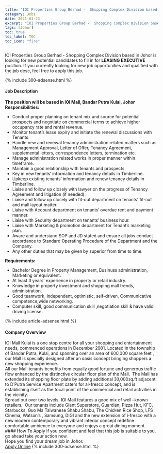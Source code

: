 ```yaml
---
title: "IOI Properties Group Berhad -  Shopping Complex Division based in Johor Vacancies LEASING EXECUTIVE" 
category: Jobs 
date: 2021-03-23 
excerpt: "IOI Properties Group Berhad -  Shopping Complex Division based in Johor is currently looking for suitable person to fill in the LEASING EXECUTIVE which based in Johor" 
tags: [Johor] 
toc: true 
toc_label: TOC 
toc_icon: "fire" 
--- 
```


<p>IOI Properties Group Berhad -  Shopping Complex Division based in Johor is looking for new potential candidates to fill in for <b>LEASING EXECUTIVE</b> position. If you currently looking for new job opportunities and qualified with the job desc, feel free to apply this job.
</p>{% include 300-adsense.html %} 
<div><div><h4>Job Description</h4></div><div><div><span><div><div><div><strong>The position will be based in IOI Mall, Bandar Putra Kulai, Johor</strong></div><div><strong>Responsibilities:</strong></div><ul><li>Conduct proper planning on tenant mix and source for potential prospects and negotiate on commercial terms to achieve higher occupancy rate and rental revenue.</li><li>Monitor tenant&#8217;s lease expiry and initiate the renewal discussions with Tenants.</li><li>Handle new and renewal tenancy administration related matters such as Management Approval, Letter of Offer, Tenancy Agreement, supplemental letters, correspondence letters, termination etc.</li><li>Manage administration related works in proper manner within timeframe.</li><li>Maintain a good relationship with tenants and prospects.</li><li>Key in new tenants&#8217; information and tenancy details in Timberline.</li><li>Upkeep existing tenants&#8217; information and renew tenancy details in Timberline.</li><li>Liaise and follow up closely with lawyer on the progress of Tenancy Agreement and litigation (if needed).</li><li>Liaise and follow up closely with fit-out department on tenants&#8217; fit-out and mall layout matter.</li><li>Liaise with Account department on tenants&#8217; overdue rent and payment manner.</li><li>Liaise with Security department on tenants&#8217; business hour.</li><li>Liaise with Marketing &amp; promotion department for Tenant&#8217;s marketing plan.</li><li>Aware and understand SOP and JD stated and ensure all jobs conduct accordance to Standard Operating Procedure of the Department and the Company.</li><li>Any other duties that may be given by superior from time to time.</li></ul><div><strong>Requirements:</strong></div><ul><li>Bachelor Degree in Property Management, Businuss administration, Marketing or equivalent.</li><li>At least 3 years' experience in property or retail industry.</li><li>Knowledge in property investment and shopping mall trends, administration.</li><li>Good teamwork, independent, optimistic, self-driven, Communicative competence,wide networking.</li><li>Computer skill, good communication skill ,negotiation skill &amp; have valid driving license.</li></ul></div></div></span></div></div></div> 
{% include article-adsense.html %} 
<div><div><h4>Company Overview</h4></div><div><div><span><div><div>
	IOI Mall Kulai is a one stop centre for all your shopping and entertainment needs, commenced operations in December 2001. Located in the township of Bandar Putra, Kulai, and spanning over an area of 600,000 square feet , our Mall is specially designed after an oasis concept bringing shoppers a new shopping experience.</div>
<div>
	All our Mall tenants benefits from equally good fortune and generous traffic flow enhanced by the distinctive circular floor plan of the Mall.&#160; The Mall has extended its shopping floor plate by adding additional 30,000sq.ft adjacent to D&#8217;Putra Service Apartment caters for al-fresco concept, and is establishing itself as the focal point of the commercial and retail activities in the vicinity.</div>
<div>
	Spread out over two levels, IOI Mall features a good mix of well &#8211;known retailers.&#160; Our tenants include Giant Superstore, Guardian, Pizza Hut, KFC, Starbucks, Guo Ma Taiwanese Shabu Shabu, The Chicken Rice Shop, LFS Cinema, Watson&#8217;s , Samsung, DIGI and the new extension of i-fresco with a new modern contemporary and vibrant interior concept redefine comfortable ambience to everyone and enjoys a great dining moment.</div></div></span></div></div></div> 
#### How To Apply 
If you confident and feel that this job is suitable to you, go ahead take your action now. <br/> 
Hope you find your dream job in Johor. <br/> 
<a href="https://www.jobstreet.com.my/en/job/leasing-executive-4513239?jobId=jobstreet-my-job-4513239&" class="btn btn--info" target="_blank" rel="nofollow noopenner">Apply Online</a> 
{% include 300-adsense.html %} 